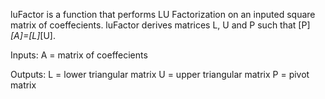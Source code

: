 luFactor is a function that performs LU Factorization on an inputed square matrix of coeffecients. luFactor derives matrices L, U and P such that [P]*[A]=[L]*[U].

Inputs:
  A = matrix of coeffecients

Outputs:
  L = lower triangular matrix
  U = upper triangular matrix
  P = pivot matrix

